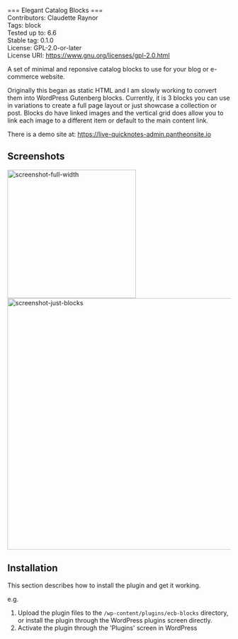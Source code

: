 === Elegant Catalog Blocks === \
Contributors:      Claudette Raynor \
Tags:              block \
Tested up to:      6.6 \
Stable tag:        0.1.0 \
License:           GPL-2.0-or-later \
License URI:       https://www.gnu.org/licenses/gpl-2.0.html 

A set of minimal and reponsive catalog blocks to use for your blog or e-commerce website.

Originally this began as static HTML and I am slowly working to convert them into WordPress Gutenberg blocks. Currently, it is 3 blocks you can use in variations to create a full page layout or just showcase a collection or post. Blocks do have linked images and the vertical grid does allow you to link each image to a different item or default to the main content link.

There is a demo site at: https://live-quicknotes-admin.pantheonsite.io

## Screenshots 
<img width="290" alt="screenshot-full-width" src="https://github.com/user-attachments/assets/d750dca5-79b9-4ed7-95d4-34e65b46beea">
<img width="568" alt="screenshot-just-blocks" src="https://github.com/user-attachments/assets/64829d02-1c78-4de0-af5e-c0ec6537014b">

## Installation
This section describes how to install the plugin and get it working.

e.g.

1. Upload the plugin files to the `/wp-content/plugins/ecb-blocks` directory, or install the plugin through the WordPress plugins screen directly.
1. Activate the plugin through the 'Plugins' screen in WordPress
